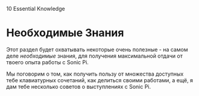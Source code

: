 10 Essential Knowledge

# Необходимые Знания

Этот раздел будет охватывать некоторые очень полезные - на самом деле
*необходимые* знания, для получения максимальной отдачи от твоего опыта работы
с Sonic Pi.

Мы поговорим о том, как получить пользу от множества доступных тебе
клавиатурных сочетаний, как делиться своими работами, а ещё, я дам тебе
несколько советов о выступлениях с Sonic Pi.
